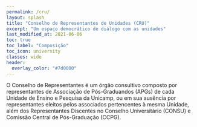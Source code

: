 ```yaml
---
permalink: /cru/
layout: splash
title: "Conselho de Representantes de Unidades (CRU)"
excerpt: "Um espaço democrático de diálogo com as unidades"
last_modified_at: 2021-06-06
toc: true
toc_label: "Composição"
toc_icon: university
classes: wide
header:
  overlay_color: "#7d0000"
---
```


O Conselho de Representantes é um órgão consultivo composto por representantes de Associação de Pós-Graduandos (APGs) de cada Unidade de Ensino e Pesquisa da Unicamp, ou em sua ausência por representantes eleitos pelos associados pertencentes à mesma Unidade, além dos Representantes Discentes no Conselho Universitário (CONSU) e Comissão Central de Pós-Graduação (CCPG).

